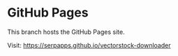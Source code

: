 # GitHub Pages

This branch hosts the GitHub Pages site.

Visit: https://serpapps.github.io/vectorstock-downloader
